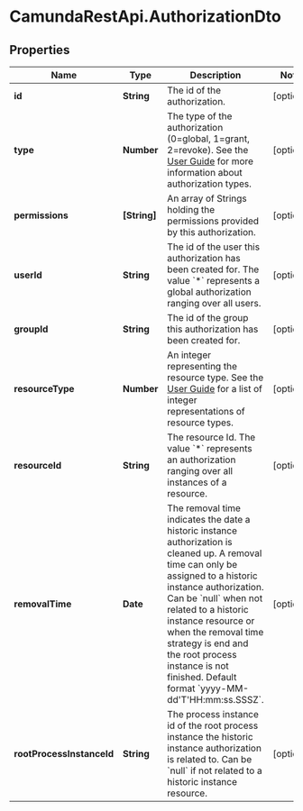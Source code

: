 # CamundaRestApi.AuthorizationDto

## Properties
Name | Type | Description | Notes
------------ | ------------- | ------------- | -------------
**id** | **String** | The id of the authorization. | [optional] 
**type** | **Number** | The type of the authorization (0&#x3D;global, 1&#x3D;grant, 2&#x3D;revoke). See the [User Guide](https://docs.camunda.org/manual/develop/user-guide/process-engine/authorization-service.md#authorization-type) for more information about authorization types. | [optional] 
**permissions** | **[String]** | An array of Strings holding the permissions provided by this authorization. | [optional] 
**userId** | **String** | The id of the user this authorization has been created for. The value &#x60;*&#x60; represents a global authorization ranging over all users. | [optional] 
**groupId** | **String** | The id of the group this authorization has been created for. | [optional] 
**resourceType** | **Number** | An integer representing the resource type. See the [User Guide](https://docs.camunda.org/manual/develop/user-guide/process-engine/authorization-service/#resources) for a list of integer representations of resource types. | [optional] 
**resourceId** | **String** | The resource Id. The value &#x60;*&#x60; represents an authorization ranging over all instances of a resource. | [optional] 
**removalTime** | **Date** | The removal time indicates the date a historic instance authorization is cleaned up. A removal time can only be assigned to a historic instance authorization. Can be &#x60;null&#x60; when not related to a historic instance resource or when the removal time strategy is end and the root process instance is not finished. Default format &#x60;yyyy-MM-dd&#x27;T&#x27;HH:mm:ss.SSSZ&#x60;. | [optional] 
**rootProcessInstanceId** | **String** | The process instance id of the root process instance the historic instance authorization is related to. Can be &#x60;null&#x60; if not related to a historic instance resource. | [optional] 
